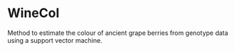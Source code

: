 # WineCol
Method to estimate the colour of ancient grape berries from genotype data using a support vector machine.

